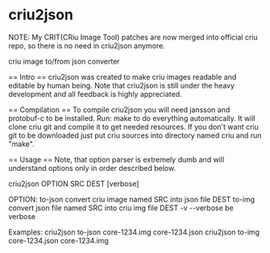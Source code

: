 criu2json
=========

NOTE: My CRIT(CRiu Image Tool) patches are now merged into official criu repo, so there is no need in criu2json anymore.

criu image to/from json converter

== Intro ==
criu2json was created to make criu images readable and editable by human being.
Note that criu2json is still under the heavy development and all feedback is
highly appreciated.

== Compilation ==
To compile criu2json you will need jansson and protobuf-c to be installed.
Run:
	make
to do everything automatically. It will clone criu git and compile it to
get needed resources.
If you don't want criu git to be downloaded just put criu sources into
directory named criu and run "make".

== Usage ==
Note, that option parser is extremely dumb and will understand options
only in order described below.

criu2json OPTION SRC DEST [verbose]

OPTION:
	to-json        convert criu image named SRC into json file DEST
	to-img         convert json file named SRC into criu img file DEST
	-v --verbose   be verbose

Examples:
	criu2json to-json core-1234.img core-1234.json
	criu2json to-img core-1234.json core-1234.img
